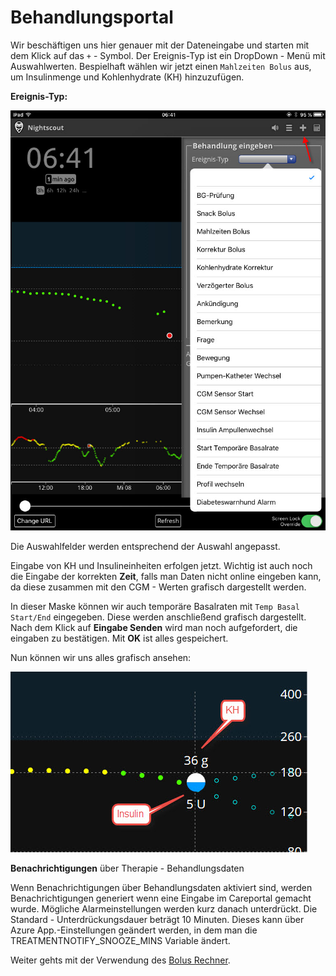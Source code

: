 # Behandlungsportal


Wir beschäftigen uns hier genauer mit der Dateneingabe und starten mit dem Klick auf das `+` - Symbol. Der Ereignis-Typ ist ein DropDown - Menü mit Auswahlwerten. Bespielhaft wählen wir jetzt einen `Mahlzeiten Bolus` aus, um Insulinmenge und Kohlenhydrate (KH) hinzuzufügen.


**Ereignis-Typ:**

![nightscout_careportal](../images/nightscout/nightscout_careportal.jpg)


Die Auswahlfelder werden entsprechend der Auswahl angepasst.

Eingabe von KH und Insulineinheiten erfolgen jetzt. Wichtig ist auch noch die Eingabe der
korrekten **Zeit**, falls man Daten nicht online eingeben kann, da diese zusammen mit den CGM - Werten grafisch dargestellt werden.

In dieser Maske können wir auch temporäre Basalraten mit `Temp Basal Start/End` eingegeben. Diese werden anschließend grafisch dargestellt.
Nach dem Klick auf **Eingabe Senden** wird man noch aufgefordert, die eingaben zu bestätigen. Mit **OK** ist alles gespeichert.




Nun können wir uns  alles grafisch ansehen:

![nightscout_cp_entries](../images/nightscout/nightscout_cp_entries.jpg)



**Benachrichtigungen** über Therapie - Behandlungsdaten

Wenn Benachrichtigungen über Behandlungsdaten aktiviert sind, werden Benachrichtigungen generiert wenn eine Eingabe im Careportal gemacht wurde. Mögliche Alarmeinstellungen werden kurz danach unterdrückt. Die Standard - Unterdrückungsdauer beträgt 10 Minuten. Dieses kann über Azure App.-Einstellungen geändert werden, in dem man die TREATMENTNOTIFY_SNOOZE_MINS
Variable ändert.



Weiter gehts mit der  Verwendung des  [Bolus Rechner](../nightscout/boluscalculator.md).
